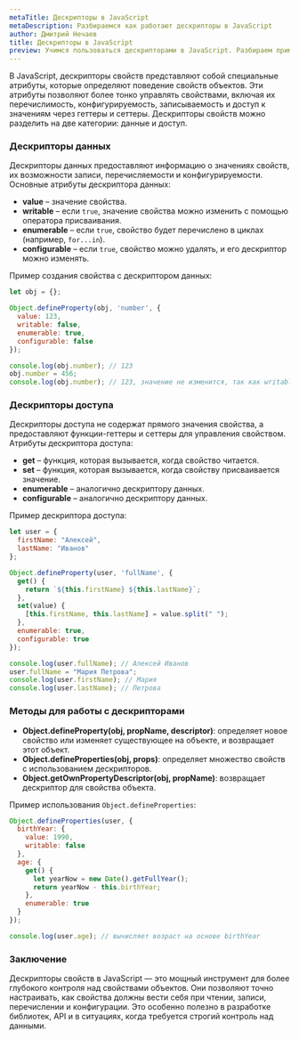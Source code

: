 ```yaml
---
metaTitle: Дескрипторы в JavaScript
metaDescription: Разбираемся как работают дескрипторы в JavaScript
author: Дмитрий Нечаев
title: Дескрипторы в JavaScript
preview: Учимся пользоваться дескрипторами в JavaScript. Разбираем примеры использования
---
```


В JavaScript, дескрипторы свойств представляют собой специальные атрибуты, которые определяют поведение свойств объектов. Эти атрибуты позволяют более тонко управлять свойствами, включая их перечислимость, конфигурируемость, записываемость и доступ к значениям через геттеры и сеттеры. Дескрипторы свойств можно разделить на две категории: данные и доступ.

### Дескрипторы данных

Дескрипторы данных предоставляют информацию о значениях свойств, их возможности записи, перечисляемости и конфигурируемости. Основные атрибуты дескриптора данных:

- **value** – значение свойства.
- **writable** – если `true`, значение свойства можно изменить с помощью оператора присваивания.
- **enumerable** – если `true`, свойство будет перечислено в циклах (например, `for...in`).
- **configurable** – если `true`, свойство можно удалять, и его дескриптор можно изменять.

Пример создания свойства с дескриптором данных:

```jsx
let obj = {};

Object.defineProperty(obj, 'number', {
  value: 123,
  writable: false,
  enumerable: true,
  configurable: false
});

console.log(obj.number); // 123
obj.number = 456;
console.log(obj.number); // 123, значение не изменится, так как writable: false

```

### Дескрипторы доступа

Дескрипторы доступа не содержат прямого значения свойства, а предоставляют функции-геттеры и сеттеры для управления свойством. Атрибуты дескриптора доступа:

- **get** – функция, которая вызывается, когда свойство читается.
- **set** – функция, которая вызывается, когда свойству присваивается значение.
- **enumerable** – аналогично дескриптору данных.
- **configurable** – аналогично дескриптору данных.

Пример дескриптора доступа:

```jsx
let user = {
  firstName: "Алексей",
  lastName: "Иванов"
};

Object.defineProperty(user, 'fullName', {
  get() {
    return `${this.firstName} ${this.lastName}`;
  },
  set(value) {
    [this.firstName, this.lastName] = value.split(" ");
  },
  enumerable: true,
  configurable: true
});

console.log(user.fullName); // Алексей Иванов
user.fullName = "Мария Петрова";
console.log(user.firstName); // Мария
console.log(user.lastName); // Петрова

```

### Методы для работы с дескрипторами

- **Object.defineProperty(obj, propName, descriptor)**: определяет новое свойство или изменяет существующее на объекте, и возвращает этот объект.
- **Object.defineProperties(obj, props)**: определяет множество свойств с использованием дескрипторов.
- **Object.getOwnPropertyDescriptor(obj, propName)**: возвращает дескриптор для свойства объекта.

Пример использования `Object.defineProperties`:

```jsx
Object.defineProperties(user, {
  birthYear: {
    value: 1990,
    writable: false
  },
  age: {
    get() {
      let yearNow = new Date().getFullYear();
      return yearNow - this.birthYear;
    },
    enumerable: true
  }
});

console.log(user.age); // вычисляет возраст на основе birthYear

```

### Заключение

Дескрипторы свойств в JavaScript — это мощный инструмент для более глубокого контроля над свойствами объектов. Они позволяют точно настраивать, как свойства должны вести себя при чтении, записи, перечислении и конфигурации. Это особенно полезно в разработке библиотек, API и в ситуациях, когда требуется строгий контроль над данными.
